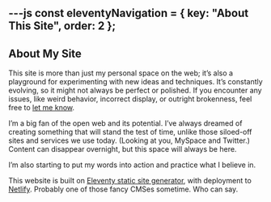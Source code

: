 ---js
const eleventyNavigation = {
	key: "About This Site",
	order: 2
};
---
## About My Site

This site is more than just my personal space on the web; it’s also a playground for experimenting with new ideas and techniques. It’s constantly evolving, so it might not always be perfect or polished. If you encounter any issues, like weird behavior, incorrect display, or outright brokenness, feel free to [let me know](https://github.com/zackjewell/zjnety/issues).

I’m a big fan of the open web and its potential. I’ve always dreamed of creating something that will stand the test of time, unlike those siloed-off sites and services we use today. (Looking at you, MySpace and Twitter.) Content can disappear overnight, but this space will always be here.

I’m also starting to put my words into action and practice what I believe in. 

This website is built on [Eleventy static site generator](https://www.11ty.dev), with deployment to [Netlify](https://www.netlify.com). Probably one of those fancy CMSes sometime. Who can say.